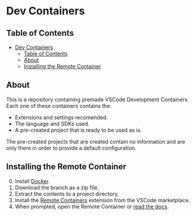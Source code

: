 # Dev Containers

## Table of Contents

- [Dev Containers](#dev-containers)
  - [Table of Contents](#table-of-contents)
  - [About](#about)
  - [Installing the Remote Container](#installing-the-remote-container)

## About

This is a repository containing premade VSCode Development Containers. Each one of these containers contains the:

- Extensions and settings recomended.
- The language and SDKs used.
- A pre-created project that is ready to be used as is.

The pre-created projects that are created contain no information and are only there in order to provide a default configuration.

## Installing the Remote Container

0. Install [Docker](https://www.docker.com/).
1. Download the branch as a zip file.
2. Extract the contents to a project directory.
3. Install the [Remote Containers](https://marketplace.visualstudio.com/items?itemName=ms-vscode-remote.remote-containers) extension from the VSCode marketplace.
4. When prompted, open the Remote Container or [read the docs](https://marketplace.visualstudio.com/items?itemName=ms-vscode-remote.remote-containers#getting-started).
